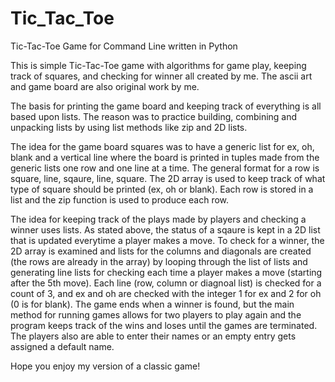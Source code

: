 # Tic_Tac_Toe
Tic-Tac-Toe Game for Command Line written in Python

This is simple Tic-Tac-Toe game with algorithms for game play, keeping track of squares, and checking for winner all created by me. The ascii art 
and game board are also original work by me. 

The basis for printing the game board and keeping track of everything is all based upon lists. The reason was to practice building, combining and 
unpacking lists by using list methods like zip and 2D lists. 

The idea for the game board squares was to have a generic list for ex, oh, blank and  a vertical line where the board is printed in tuples made from 
the generic lists one row and one line at a time. The general format for a row is square, line, sqaure, line, square. The 2D array is used to keep track 
of what type of square should be printed (ex, oh or blank). Each row is stored in a list and the zip function is used to produce each row.

The idea for keeping track of the plays made by players and checking a winner uses lists. As stated above, the status of a sqaure is kept in a 2D list 
that is updated everytime a player makes a move. To check for a winner, the 2D array is examined and lists for the columns and diagonals are created 
(the rows are already in the array) by looping through the list of lists and generating line lists for checking each time a player makes a move (starting 
after the 5th move). Each line (row, column or diagnoal list) is checked for a count of 3, and ex and oh are checked with the integer 1 for ex and 2 for oh
(0 is for blank). The game ends when a winner is found, but the main method for running games allows for two players to play again and the program keeps 
track of the wins and loses until the games are terminated. The players also are able to enter their names or an empty entry gets assigned a default name.

Hope you enjoy my version of a classic game!

